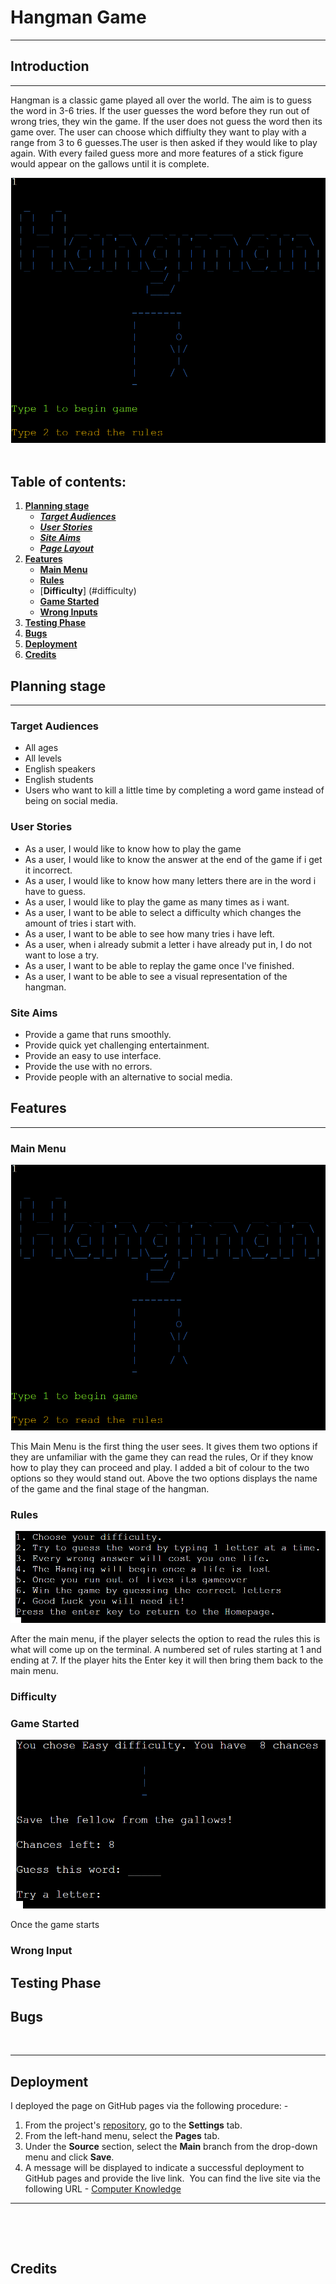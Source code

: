 # **Hangman Game**
<hr>

## **Introduction**
<hr>
Hangman is a classic game played all over the world. The aim is to guess the word in 3-6 tries. If the user guesses the word before they run out of wrong tries, they win the game. If the user does not guess the word then its game over. The user can choose which diffiulty they want to play with a range from 3 to 6 guesses.The user is then asked if they would like to play again. With every failed guess more and more features of a stick figure would appear on the gallows until it is complete.


![Hangman Game](assets/images/welcome.png)
​
## Table of contents:
1. [**Planning stage**](#planning-stage)
    * [***Target Audiences***](#target-audiences)
    * [***User Stories***](#user-stories)
    * [***Site Aims***](#site-aims)
    * [***Page Layout***](#page-layout)
1. [**Features**](#features)
    * [**Main Menu**](#main-menu)
    * [**Rules**](#rules)
    * [**Difficulty**] (#difficulty)
    * [**Game Started**](#game-started)
    * [**Wrong Inputs**](#wrong-inputs)
1. [**Testing Phase**](#testing-phase)
1. [**Bugs**](#bugs)
1. [**Deployment**](#deployment)
1. [**Credits**](#credits)
   
## **Planning stage**

<hr>

### **Target Audiences**

- All ages 
- All levels
- English speakers
- English students
- Users who want to kill a little time by completing a word game instead of being on social media.

### **User Stories** 

- As a user, I would like to know how to play the game
- As a user, I would like to know the answer at the end of the game if i get it incorrect.
- As a user, I would like to know how many letters there are in the word i have to guess.
- As a user, I would like to play the game as many times as i want.
- As a user, I want to be able to select a difficulty which changes the amount of tries i start with.
- As a user, I want to be able to see how many tries i have left.
- As a user, when i already submit a letter i have already put in, I do not want to lose a try.
- As a user, I want to be able to replay the game once I've finished.
- As a user, I want to be able to see a visual representation of the hangman.

### **Site Aims**

- Provide a game that runs smoothly.
- Provide quick yet challenging entertainment.
- Provide an easy to use interface.
- Provide the use with no errors.
- Provide people with an alternative to social media.

## **Features**

<hr>

### **Main Menu**

![Main Menu](assets/images/welcome.png)

This Main Menu is the first thing the user sees. It gives them two options if they are unfamiliar with the game they can read the rules, Or if they know how to play they can proceed and play. I added a bit of colour to the two options so they would stand out. Above the two options displays the name of the game and the final stage of the hangman.

### **Rules**

![Game Rules](assets/images/rules.png)

After the main menu, if the player selects the option to read the rules this is what will come up on the terminal. A numbered set of rules starting at 1 and ending at 7. If the player hits the Enter key it will then bring them back to the main menu.

### **Difficulty**

### **Game Started**

![Game Start](assets/images/game_start.png)

Once the game starts

### **Wrong Input**

## **Testing Phase**



## **Bugs**





​
***
## **Deployment**

I deployed the page on GitHub pages via the following procedure: -
​
1. From the project's [repository](pageurl), go to the **Settings** tab.
2. From the left-hand menu, select the **Pages** tab.
3. Under the **Source** section, select the **Main** branch from the drop-down menu and click **Save**.
4. A message will be displayed to indicate a successful deployment to GitHub pages and provide the live link.
​
You can find the live site via the following URL - [Computer Knowledge](https://peterq93.github.io/quiz/)
***
​

​
## **Credits**








​
​